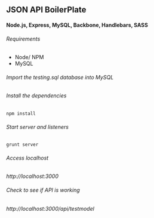 ## JSON API BoilerPlate
#### Node.js, Express, MySQL, Backbone, Handlebars, SASS

###### Requirements
* Node/ NPM
* MySQL

###### Import the testing.sql database into MySQL

###### Install the dependencies
`npm install`

###### Start server and listeners
`grunt server`

###### Access localhost
*http://localhost:3000*

###### Check to see if API is working
*http://localhost:3000/api/testmodel*
